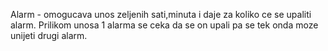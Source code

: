 Alarm - omogucava unos zeljenih sati,minuta i daje za koliko ce se upaliti alarm. Prilikom unosa 1 alarma se ceka da se on upali pa se tek onda moze unijeti drugi alarm.
